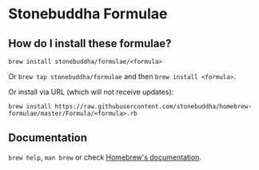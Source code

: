 # Stonebuddha Formulae

## How do I install these formulae?
`brew install stonebuddha/formulae/<formula>`

Or `brew tap stonebuddha/formulae` and then `brew install <formula>`.

Or install via URL (which will not receive updates):

```
brew install https://raw.githubusercontent.com/stonebuddha/homebrew-formulae/master/Formula/<formula>.rb
```

## Documentation
`brew help`, `man brew` or check [Homebrew's documentation](https://docs.brew.sh).
